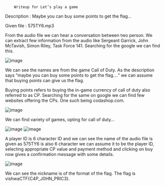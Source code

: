 		Writeup for Let’s play a game
    
Description : Maybe you can buy some points to get the flag…

Given file : 575TY6.mp3

From the audio file we can hear a conversation between two person. We can extract few information from the audio like Sergeant Garrick, John McTavish, Simon Riley, Task Force 141. Searching for the google we can find this.

![image](https://user-images.githubusercontent.com/111695465/209707652-de18f7b2-37ee-4764-be33-d1f7e5cf0d82.png)

We can see the names are from the game Call of Duty. As the description says “maybe you can buy some points to get the flag….” we can assume that buying points can give us the flag.

Buying points refers to buying the in-game currency of call of duty also referred to as CP.
Searching for the same on google we can find few websites offering the CPs. One such being codashop.com.

![image](https://user-images.githubusercontent.com/111695465/209707755-8878484b-874c-4732-ad17-ece30e6759d0.png)

We can find variety of games, opting for call of duty…

![image](https://user-images.githubusercontent.com/111695465/209707792-355d1099-a25e-4342-91e7-04faa1b19c5b.png)
![image](https://user-images.githubusercontent.com/111695465/209707806-4358a463-a96b-4796-b701-d0d85307713f.png)

A player ID is 6 character ID and we can see the name of the audio file is given as 575TY6 is also 6 character we can assume it to be the player ID, selecting appropriate CP value and payment method and clicking on buy now gives a confirmation message with some details.

![image](https://user-images.githubusercontent.com/111695465/209707833-c04c3d4a-47c8-432b-b54f-68fee0404793.png)

We can see the nickname is of the format of the flag. The flag is vishwaCTF{C4P_J0HN_PRIC3}.
